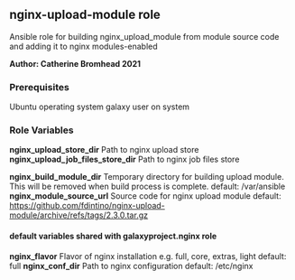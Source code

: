 ## nginx-upload-module role

Ansible role for building nginx_upload_module from module source code and adding it to nginx modules-enabled

**Author: Catherine Bromhead 2021**

### Prerequisites

Ubuntu operating system
galaxy user on system

### Role Variables

**nginx_upload_store_dir** Path to nginx upload store
**nginx_upload_job_files_store_dir** Path to nginx job files store

**nginx_build_module_dir** Temporary directory for building upload module.  This will be removed when build process is complete.
default: /var/ansible
**nginx_module_source_url** Source code for nginx upload module
default: https://github.com/fdintino/nginx-upload-module/archive/refs/tags/2.3.0.tar.gz

#### default variables shared with galaxyproject.nginx role
**nginx_flavor** Flavor of nginx installation e.g. full, core, extras, light
default: full
**nginx_conf_dir** Path to nginx configuration
default: /etc/nginx



